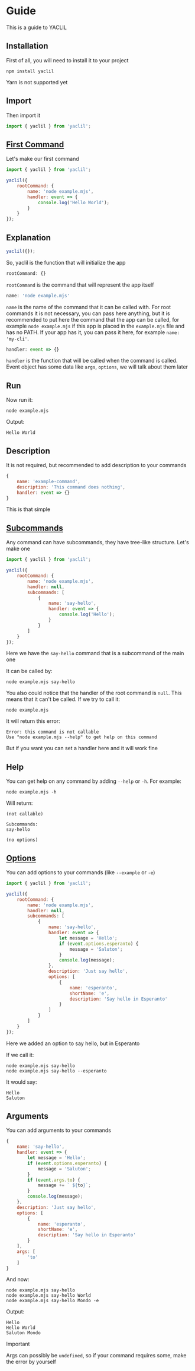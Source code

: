 # Guide

This is a guide to YACLIL

## Installation

First of all, you will need to install it to your project

```shell
npm install yaclil
```

Yarn is not supported yet

## Import

Then import it

```js
import { yaclil } from 'yaclil';
```

## [First Command](./examples/first.js)

Let's make our first command

```js
import { yaclil } from 'yaclil';

yaclil({
    rootCommand: {
        name: 'node example.mjs',
        handler: event => {
            console.log('Hello World');
        }
    }
});
```

## Explanation

```js
yaclil({});
```

So, yaclil is the function that will initialize the app

```js
rootCommand: {}
```

`rootCommand` is the command that will represent the app itself

```js
name: 'node example.mjs'
```

`name` is the name of the command that it can be called with. For root commands it is not necessary, you can pass here anything, but it is recommended to put here the command that the app can be called, for example `node example.mjs` if this app is placed in the `example.mjs` file and has no PATH. If your app has it, you can pass it here, for example `name: 'my-cli'`.

```js
handler: event => {}
```

`handler` is the function that will be called when the command is called. Event object has some data like `args`, `options`, we will talk about them later

## Run

Now run it:

```shell
node example.mjs
```

Output:

```
Hello World
```

## Description

It is not required, but recommended to add description to your commands

```js
{
    name: 'example-command',
    description: 'This command does nothing',
    handler: event => {}
}
```

This is that simple

## [Subcommands](./examples/subcommands.mjs)

Any command can have subcommands, they have tree-like structure. Let's make one

```js
import { yaclil } from 'yaclil';

yaclil({
    rootCommand: {
        name: 'node example.mjs',
        handler: null,
        subcommands: [
            {
                name: 'say-hello',
                handler: event => {
                    console.log('Hello');
                }
            }
        ]
    }
});
```

Here we have the `say-hello` command that is a subcommand of the main one

It can be called by:

```shell
node example.mjs say-hello
```

You also could notice that the handler of the root command is `null`. This means that it can't be called. If we try to call it:

```shell
node example.mjs
```

It will return this error:

```
Error: this command is not callable
Use "node example.mjs --help" to get help on this command
```

But if you want you can set a handler here and it will work fine

## Help

You can get help on any command by adding `--help` or `-h`. For example:

```shell
node example.mjs -h
```

Will return:

```
(not callable)

Subcommands:
say-hello

(no options)
```

## [Options](./examples/options.mjs)

You can add options to your commands (like `--example` or `-e`)

```js
import { yaclil } from 'yaclil';

yaclil({
    rootCommand: {
        name: 'node example.mjs',
        handler: null,
        subcommands: [
            {
                name: 'say-hello',
                handler: event => {
                    let message = 'Hello';
                    if (event.options.esperanto) {
                        message = 'Saluton';
                    }
                    console.log(message);
                },
                description: 'Just say hello',
                options: [
                    {
                        name: 'esperanto',
                        shortName: 'e',
                        description: 'Say hello in Esperanto'
                    }
                ]
            }
        ]
    }
});
```

Here we added an option to say hello, but in Esperanto

If we call it:

```shell
node example.mjs say-hello
node example.mjs say-hello --esperanto
```

It would say:

```
Hello
Saluton
```

## Arguments

You can add arguments to your commands

```js
{
    name: 'say-hello',
    handler: event => {
        let message = 'Hello';
        if (event.options.esperanto) {
            message = 'Saluton';
        }
        if (event.args.to) {
            message += ` ${to}`;
        }
        console.log(message);
    },
    description: 'Just say hello',
    options: [
        {
            name: 'esperanto',
            shortName: 'e',
            description: 'Say hello in Esperanto'
        }
    ],
    args: [
        'to'
    ]
}
```

And now:

```shell
node example.mjs say-hello
node example.mjs say-hello World
node example.mjs say-hello Mondo -e
```

Output:

```
Hello
Hello World
Saluton Mondo
```

> [!IMPORTANT]
 Args can possibly be `undefined`, so if your command requires some, make the error by yourself

